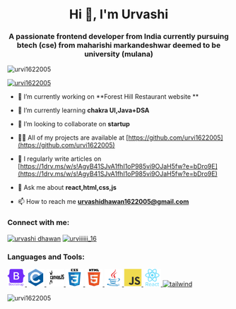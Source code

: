 <h1 align="center">Hi 👋, I'm Urvashi</h1>
<h3 align="center">A passionate frontend developer from India currently pursuing btech (cse) from maharishi markandeshwar deemed to be university (mulana)</h3>

<p align="left"> <img src="https://komarev.com/ghpvc/?username=urvi1622005&label=Profile%20views&color=0e75b6&style=flat" alt="urvi1622005" /> </p>

<p align="left"> <a href="https://github.com/ryo-ma/github-profile-trophy"><img src="https://github-profile-trophy.vercel.app/?username=urvi1622005" alt="urvi1622005" /></a> </p>

- 🔭 I’m currently working on **Forest Hill Restaurant website **

- 🌱 I’m currently learning **chakra UI,Java+DSA**

- 👯 I’m looking to collaborate on **startup**

- 👨‍💻 All of my projects are available at [https://github.com/urvi1622005](https://github.com/urvi1622005)

- 📝 I regularly write articles on [https://1drv.ms/w/s!AgyB41SJvA1fhI1oP985vi9OJaH5fw?e=bDro9E](https://1drv.ms/w/s!AgyB41SJvA1fhI1oP985vi9OJaH5fw?e=bDro9E)

- 💬 Ask me about **react,html,css,js**

- 📫 How to reach me **urvashidhawan1622005@gmail.com**

<h3 align="left">Connect with me:</h3>
<p align="left">
<a href="https://linkedin.com/in/urvashi dhawan" target="blank"><img align="center" src="https://raw.githubusercontent.com/rahuldkjain/github-profile-readme-generator/master/src/images/icons/Social/linked-in-alt.svg" alt="urvashi dhawan" height="30" width="40" /></a>
<a href="https://instagram.com/urviiiiii_16" target="blank"><img align="center" src="https://raw.githubusercontent.com/rahuldkjain/github-profile-readme-generator/master/src/images/icons/Social/instagram.svg" alt="urviiiiii_16" height="30" width="40" /></a>
</p>

<h3 align="left">Languages and Tools:</h3>
<p align="left"> <a href="https://getbootstrap.com" target="_blank" rel="noreferrer"> <img src="https://raw.githubusercontent.com/devicons/devicon/master/icons/bootstrap/bootstrap-plain-wordmark.svg" alt="bootstrap" width="40" height="40"/> </a> <a href="https://www.cprogramming.com/" target="_blank" rel="noreferrer"> <img src="https://raw.githubusercontent.com/devicons/devicon/master/icons/c/c-original.svg" alt="c" width="40" height="40"/> </a> <a href="https://canvasjs.com" target="_blank" rel="noreferrer"> <img src="https://raw.githubusercontent.com/Hardik0307/Hardik0307/master/assets/canvasjs-charts.svg" alt="canvasjs" width="40" height="40"/> </a> <a href="https://www.w3schools.com/css/" target="_blank" rel="noreferrer"> <img src="https://raw.githubusercontent.com/devicons/devicon/master/icons/css3/css3-original-wordmark.svg" alt="css3" width="40" height="40"/> </a> <a href="https://www.w3.org/html/" target="_blank" rel="noreferrer"> <img src="https://raw.githubusercontent.com/devicons/devicon/master/icons/html5/html5-original-wordmark.svg" alt="html5" width="40" height="40"/> </a> <a href="https://www.java.com" target="_blank" rel="noreferrer"> <img src="https://raw.githubusercontent.com/devicons/devicon/master/icons/java/java-original.svg" alt="java" width="40" height="40"/> </a> <a href="https://developer.mozilla.org/en-US/docs/Web/JavaScript" target="_blank" rel="noreferrer"> <img src="https://raw.githubusercontent.com/devicons/devicon/master/icons/javascript/javascript-original.svg" alt="javascript" width="40" height="40"/> </a> <a href="https://reactjs.org/" target="_blank" rel="noreferrer"> <img src="https://raw.githubusercontent.com/devicons/devicon/master/icons/react/react-original-wordmark.svg" alt="react" width="40" height="40"/> </a> <a href="https://tailwindcss.com/" target="_blank" rel="noreferrer"> <img src="https://www.vectorlogo.zone/logos/tailwindcss/tailwindcss-icon.svg" alt="tailwind" width="40" height="40"/> </a> </p>

<p><img align="center" src="https://github-readme-stats.vercel.app/api/top-langs?username=urvi1622005&show_icons=true&locale=en&layout=compact" alt="urvi1622005" /></p>
